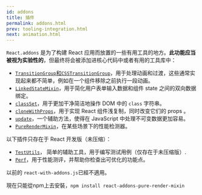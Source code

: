 ```yaml
---
id: addons
title: 插件
permalink: addons.html
prev: tooling-integration.html
next: animation.html
---
```


`React.addons` 是为了构建 React 应用而放置的一些有用工具的地方。**此功能应当被视为实验性的**，但最终将会被添加进核心代码中或者有用的工具库中：

- [`TransitionGroup`和`CSSTransitionGroup`](animation.html)，用于处理动画和过渡，这些通常实现起来都不简单，例如在一个组件移除之前执行一段动画。
- [`LinkedStateMixin`](two-way-binding-helpers.html)，用于简化用户表单输入数据和组件 state 之间的双向数据绑定。
- [`classSet`](class-name-manipulation.html)，用于更加干净简洁地操作 DOM 中的 `class` 字符串。
- [`cloneWithProps`](clone-with-props.html)，用于实现 React 组件浅复制，同时改变它们的 props 。
- [`update`](update.html)，一个辅助方法，使得在 JavaScript 中处理不可变数据更加容易。
- [`PureRenderMixin`](pure-render-mixin.html)，在某些场景下的性能检测器。

以下插件只存在于 React 开发版（未压缩）：

- [`TestUtils`](test-utils.html)， 简单的辅助工具，用于编写测试用例（仅存在于未压缩版）.
- [`Perf`](perf.html)，用于性能测评，并帮助你检查出可优化的功能点。

以前的 `react-with-addons.js`已經不適用。

現在只能從npm上去安裝，`npm install react-addons-pure-render-mixin`
